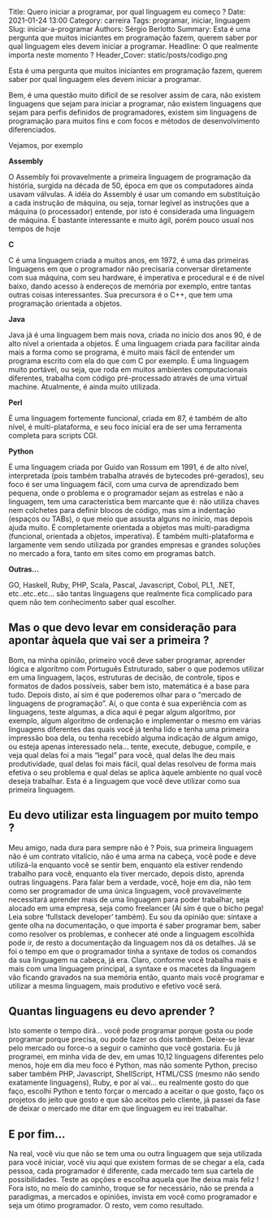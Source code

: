 Title: Quero iniciar a programar, por qual linguagem eu começo ?
Date: 2021-01-24 13:00
Category: carreira
Tags: programar, iniciar, linguagem
Slug: iniciar-a-programar
Authors: Sérgio Berlotto
Summary: Esta é uma pergunta que muitos iniciantes em programação fazem, querem saber por qual linguagem eles devem iniciar a programar.
Headline: O que realmente importa neste momento ?
Header_Cover: static/posts/codigo.png


Esta é uma pergunta que muitos iniciantes em programação fazem, querem saber por qual linguagem eles devem iniciar a programar.

Bem, é uma questão muito difícil de se resolver assim de cara, não existem linguagens que sejam para iniciar a programar, não existem linguagens que sejam para perfis definidos de programadores, existem sim linguagens de programação para muitos fins e com focos e métodos de desenvolvimento diferenciados.

Vejamos, por exemplo

**Assembly**

O Assembly foi provavelmente a primeira linguagem de programação da história, surgida na década de 50, época em que os computadores ainda usavam válvulas. A idéia do Assembly é usar um comando em substituição a cada instrução de máquina, ou seja, tornar legível as instruções que a máquina (o processador) entende, por isto é considerada uma linguagem de máquina. É bastante interessante e muito ágil, porém pouco usual nos tempos de hoje

**C**

C é uma linguagem criada a muitos anos, em 1972, é uma das primeiras linguagens em que o programador não precisaria conversar diretamente com sua máquina, com seu hardware, é imperativa e procedural e é de nível baixo, dando acesso à endereços de memória por exemplo, entre tantas outras coisas interessantes. Sua precursora é o C++, que tem uma programação orientada a objetos.

**Java**

Java já é uma linguagem bem mais nova, criada no início dos anos 90, é de alto nível a orientada a objetos. É uma linguagem criada para facilitar ainda mais a forma como se programa, é muito mais fácil de entender um programa escrito com ela do que com C por exemplo. É uma linguagem muito portável, ou seja, que roda em muitos ambientes computacionais diferentes, trabalha com código pré-processado através de uma virtual machine. Atualmente, é ainda muito utilizada.

**Perl**

É uma linguagem fortemente funcional, criada em 87, é também de alto nível, é multi-plataforma, e seu foco inicial era de ser uma ferramenta completa para scripts CGI.

**Python**

É uma linguagem criada por Guido van Rossum em 1991, é de alto nível, interpretada (pois também trabalha através de bytecodes pré-gerados), seu foco é ser uma linguagem fácil, com uma curva de aprendizado bem pequena, onde o problema e o programador sejam as estrelas e não a linguagem, tem uma característica bem marcante que é: não utiliza chaves nem colchetes para definir blocos de código, mas sim a indentação (espaços ou TABs), o que meio que assusta alguns no início, mas depois ajuda muito. É completamente orientada a objetos mas multi-paradigma (funcional, orientada a objetos, imperativa). É também multi-plataforma e largamente vem sendo utilizada por grandes empresas e grandes soluções no mercado a fora, tanto em sites como em programas batch.

**Outras…**

GO, Haskell, Ruby, PHP, Scala, Pascal, Javascript, Cobol, PL1, .NET, etc..etc..etc… são tantas linguagens que realmente fica complicado para quem não tem conhecimento saber qual escolher.



## Mas o que devo levar em consideração para apontar àquela que vai ser a primeira ?

Bom, na minha opinião, primeiro você deve saber programar, aprender lógica e algorítmo com Português Estruturado, saber o que podemos utilizar em uma linguagem, laços, estruturas de decisão, de controle, tipos e formatos de dados possíveis, saber bem isto, matemática é a base para tudo. Depois disto, aí sim é que poderemos olhar para o “mercado de linguagens de programação”. Aí, o que conta é sua experiência com as linguagens, teste algumas, a dica aqui é pegar algum algorítmo, por exemplo, algum algoritmo de ordenação e implementar o mesmo em várias linguagens diferentes das quais você já tenha lido e tenha uma primeira impressão boa dela, ou tenha recebido alguma indicação de algum amigo, ou esteja apenas interessado nela… tente, execute, debugue, compile, e veja qual delas foi a mais “legal” para você, qual delas lhe deu mais produtividade, qual delas foi mais fácil, qual delas resolveu de forma mais efetiva o seu problema e qual delas se aplica àquele ambiente no qual você deseja trabalhar. Esta é a linguagem que você deve utilizar como sua primeira linguagem.

## Eu devo utilizar esta linguagem por muito tempo ?

Meu amigo, nada dura para sempre não é ? Pois, sua primeira linguagem não é um contrato vitalício, não é uma arma na cabeça, você pode e deve utilizá-la enquanto você se sentir bem, enquanto ela estiver rendendo trabalho para você, enquanto ela tiver mercado, depois disto, aprenda outras linguagens. Para falar bem a verdade, você, hoje em dia, não tem como ser programador de uma única linguagem, você provavelmente necessitará aprender mais de uma linguagem para poder trabalhar, seja alocado em uma empresa, seja como freelancer (Aí sim é que o bicho pega! Leia sobre ‘fullstack developer’ também). Eu sou da opinião que: sintaxe a gente olha na documentação, o que importa é saber programar bem, saber como resolver os problemas, e conhecer até onde a linguagem escolhida pode ir, de resto a documentação da linguagem nos dá os detalhes. Já se foi o tempo em que o programador tinha a syntaxe de todos os comandos da sua linguagem na cabeça, já era. Claro, conforme você trabalha mais e mais com uma linguagem principal, a syntaxe e os macetes da linguagem vão ficando gravados na sua memória então, quanto mais você programar e utilizar a mesma linguagem, mais produtivo e efetivo você será.

## Quantas linguagens eu devo aprender ?

Isto somente o tempo dirá… você pode programar porque gosta ou pode programar porque precisa, ou pode fazer os dois também. Deixe-se levar pelo mercado ou force-o a seguir o caminho que você gostaria. Eu já programei, em minha vida de dev, em umas 10,12 linguagens diferentes pelo menos, hoje em dia meu foco é Python, mas não somente Python, preciso saber também PHP, Javascript, ShellScript, HTML/CSS (mesmo não sendo exatamente linguagens), Ruby, e por aí vai… eu realmente gosto do que faço, escolhi Python e tento forçar o mercado a aceitar o que gosto, faço os projetos do jeito que gosto e que são aceitos pelo cliente, já passei da fase de deixar o mercado me ditar em que linguagem eu irei trabalhar.

## E por fim…

Na real, você viu que não se tem uma ou outra linguagem que seja utilizada para você iniciar, você viu aqui que existem formas de se chegar a ela, cada pessoa, cada programador é diferente, cada mercado tem sua cartela de possibilidades. Teste as opções e escolha aquela que lhe deixa mais feliz ! Fora isto, no meio do caminho, troque se for necessário, não se prenda a paradigmas, a mercados e opiniões, invista em você como programador e seja um ótimo programador. O resto, vem como resultado.